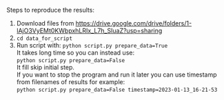 Steps to reproduce the results:

1. Download files from https://drive.google.com/drive/folders/1-lAjO3VyEMt0KWbpxhLRIx_L7h_SIuaZ?usp=sharing
2. `cd data_for_script`
3. Run script with: 
	`python script.py prepare_data=True` <br />
	It takes long time so you can instead use:  <br />
	`python script.py prepare_data=False` <br />
	It fill skip initial step.  <br />
	If you want to stop the program and run it later you can use timestamp from filenames of results for example:  <br />
	`python script.py prepare_data=False timestamp=2023-01-13_16-21-53`